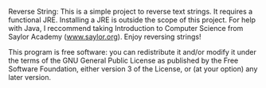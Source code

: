 Reverse String:
This is a simple project to reverse text strings.
It requires a functional JRE. Installing a JRE is outside the scope of this project.
For help with Java, I reccommend taking Introduction to Computer Science from Saylor Academy (www.saylor.org).
Enjoy reversing strings!

This program is free software: you can redistribute it and/or modify it under the terms of the GNU General Public License as published by the Free Software Foundation, either version 3 of the License, or (at your option) any later version.
